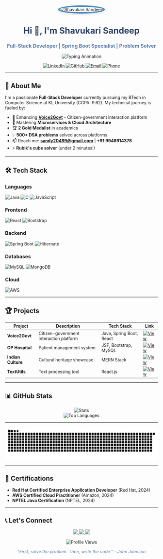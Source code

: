 <p align="center">
  <img src="https://github.com/sandeepshavukari.png" alt="Shavukari Sandeep" width="200" style="border-radius: 50%; border: 5px solid #4B8BBE; box-shadow: 0 4px 8px rgba(0,0,0,0.1);">
</p>

<h1 align="center" style="color: #2D4263;">Hi 👋, I'm Shavukari Sandeep</h1>
<h3 align="center" style="color: #5B7DB1;">Full-Stack Developer | Spring Boot Specialist | Problem Solver</h3>

<p align="center">
  <img src="https://readme-typing-svg.demolab.com?font=Fira+Code&weight=500&size=22&duration=4000&pause=1000&color=36BCF7&center=true&vCenter=true&width=435&lines=Transforming+ideas+into+reality;Building+scalable+solutions;Clean+code+enthusiast" alt="Typing Animation">
</p>

<p align="center">
  <a href="https://linkedin.com/in/shavukari-sandeep" target="_blank">
    <img src="https://img.shields.io/badge/LinkedIn-0077B5?style=for-the-badge&logo=linkedin&logoColor=white" alt="LinkedIn">
  </a>
  <a href="https://github.com/sandeepshavukari" target="_blank">
    <img src="https://img.shields.io/badge/GitHub-100000?style=for-the-badge&logo=github&logoColor=white" alt="GitHub">
  </a>
  <a href="mailto:sandy20499@gmail.com" target="_blank">
    <img src="https://img.shields.io/badge/Email-D14836?style=for-the-badge&logo=gmail&logoColor=white" alt="Email">
  </a>
  <a href="tel:+919948914378" target="_blank">
    <img src="https://img.shields.io/badge/Call-25D366?style=for-the-badge&logo=whatsapp&logoColor=white" alt="Phone">
  </a>
</p>

---

## 🌟 About Me

I'm a passionate **Full-Stack Developer** currently pursuing my BTech in Computer Science at KL University (CGPA: 9.62). My technical journey is fueled by:

- 🔭 Enhancing **[Voice2Govt](https://github.com/sandeepshavukari/Voice2Govt-SpringBoot-React)** - Citizen-government interaction platform
- 🌱 Mastering **Microservices & Cloud Architecture**
- 🏆 **2 Gold Medalist** in academics
- 💡 **500+ DSA problems** solved across platforms
- 📫 Reach me: **sandy20499@gmail.com** | **+91 9948914378**
- ⚡ **Rubik's cube solver** (under 2 minutes!)

---

## 🛠️ Tech Stack

### Languages
![Java](https://img.shields.io/badge/Java-%23ED8B00.svg?style=for-the-badge&logo=openjdk&logoColor=white)
![C](https://img.shields.io/badge/C-%2300599C.svg?style=for-the-badge&logo=c&logoColor=white)
![JavaScript](https://img.shields.io/badge/JavaScript-%23F7DF1E.svg?style=for-the-badge&logo=javascript&logoColor=black)

### Frontend
![React](https://img.shields.io/badge/React-%2320232a.svg?style=for-the-badge&logo=react&logoColor=%2361DAFB)
![Bootstrap](https://img.shields.io/badge/Bootstrap-%23563D7C.svg?style=for-the-badge&logo=bootstrap&logoColor=white)

### Backend
![Spring Boot](https://img.shields.io/badge/Spring_Boot-%236DB33F.svg?style=for-the-badge&logo=spring&logoColor=white)
![Hibernate](https://img.shields.io/badge/Hibernate-%2359666C.svg?style=for-the-badge&logo=hibernate&logoColor=white)

### Databases
![MySQL](https://img.shields.io/badge/MySQL-%2300f.svg?style=for-the-badge&logo=mysql&logoColor=white)
![MongoDB](https://img.shields.io/badge/MongoDB-%2347A248.svg?style=for-the-badge&logo=mongodb&logoColor=white)

### Cloud
![AWS](https://img.shields.io/badge/AWS-%23FF9900.svg?style=for-the-badge&logo=amazon-aws&logoColor=white)

---

## 🏆 Projects

| Project | Description | Tech Stack | Link |
|---------|-------------|------------|------|
| **Voice2Govt** | Citizen-government interaction platform | Java, Spring Boot, React | [![View](https://img.shields.io/badge/View-181717?style=flat-square&logo=github)](https://github.com/sandeepshavukari/Voice2Govt-SpringBoot-React) |
| **OP Hospital** | Patient management system | JSF, Bootstrap, MySQL | [![View](https://img.shields.io/badge/View-181717?style=flat-square&logo=github)](https://github.com/sandeepshavukari/OPMS) |
| **Indian Culture** | Cultural heritage showcase | MERN Stack | [![View](https://img.shields.io/badge/View-181717?style=flat-square&logo=github)](https://github.com/sandeepshavukari/Indian-Culture-Managemet-React-Website) |
| **TextUtils** | Text processing tool | React.js | [![View](https://img.shields.io/badge/View-181717?style=flat-square&logo=github)](https://github.com/sandeepshavukari/text_utils) |

---

## 📊 GitHub Stats

<p align="center">
  <img src="https://github-readme-stats.vercel.app/api?username=sandeepshavukari&show_icons=true&theme=default&hide_border=true&bg_color=ffffff" alt="Stats">
  <br>
  <img src="https://github-readme-stats.vercel.app/api/top-langs/?username=sandeepshavukari&layout=compact&theme=default&hide_border=true&bg_color=ffffff" alt="Top Languages">
</p>

****
<p align="center">
  <picture>
    <source media="(prefers-color-scheme: dark)" srcset="https://raw.githubusercontent.com/sandeepshavukari/sandeepshavukari/output/github-snake-dark.svg" />
    <source media="(prefers-color-scheme: light)" srcset="https://raw.githubusercontent.com/sandeepshavukari/sandeepshavukari/output/github-snake.svg" />
    <img alt="github-snake" src="https://raw.githubusercontent.com/sandeepshavukari/sandeepshavukari/output/github-snake.svg" />
  </picture>
</p>

---

## 📜 Certifications

- **Red Hat Certified Enterprise Application Developer** (Red Hat, 2024)
- **AWS Certified Cloud Practitioner** (Amazon, 2024)
- **NPTEL Java Certification** (NPTEL, 2024)

---

## 📞 Let's Connect

<p align="center">
  <a href="https://linkedin.com/in/shavukari-sandeep" target="_blank">
    <img src="https://img.shields.io/badge/LinkedIn-0077B5?style=for-the-badge&logo=linkedin&logoColor=white" width="120">
  </a>
  <a href="https://leetcode.com/sandy_20499" target="_blank">
    <img src="https://img.shields.io/badge/LeetCode-FFA116?style=for-the-badge&logo=leetcode&logoColor=white" width="120">
  </a>
  <a href="https://sandeep-portfolio-six.vercel.app/" target="_blank">
    <img src="https://img.shields.io/badge/Portfolio-FF5722?style=for-the-badge&logo=google-chrome&logoColor=white" width="120">
  </a>
</p>

<p align="center">
  <img src="https://komarev.com/ghpvc/?username=sandeepshavukari&label=Profile%20views&color=0e75b6&style=flat" alt="Profile Views">
</p>

<p align="center" style="color: #5B7DB1;">
  <em>"First, solve the problem. Then, write the code." - John Johnson</em>
</p>
